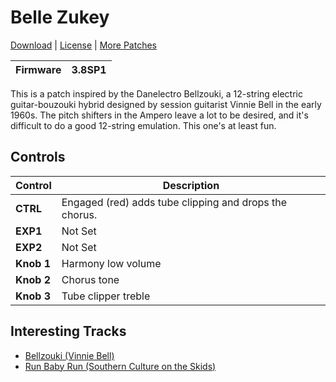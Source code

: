 # Belle Zukey

[Download](https://github.com/markfeit/ampero/raw/master/patches/Belle-Zukey.prst) | [License](README.md#License) | [More Patches](https://github.com/markfeit/ampero/tree/master/patches)

| Firmware | 3.8SP1 |
|----------|--------|

This is a patch inspired by the Danelectro Bellzouki, a 12-string
electric guitar-bouzouki hybrid designed by session guitarist Vinnie
Bell in the early 1960s.  The pitch shifters in the Ampero leave a lot
to be desired, and it's difficult to do a good 12-string emulation.
This one's at least fun.


## Controls

| Control | Description |
| ------- | ----------- |
| **CTRL** | Engaged (red) adds tube clipping and drops the chorus. |
| **EXP1** | Not Set |
| **EXP2** | Not Set |
| **Knob 1** | Harmony low volume |
| **Knob 2** | Chorus tone |
| **Knob 3** | Tube clipper treble |

## Interesting Tracks

 * [Bellzouki (Vinnie Bell)](https://www.youtube.com/watch?v=1c46hXzxouc)
 * [Run Baby Run (Southern Culture on the Skids)](https://www.youtube.com/watch?v=GNl0u3Bbs04)
